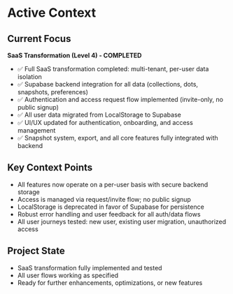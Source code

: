 # Active Context

## Current Focus
**SaaS Transformation (Level 4) - COMPLETED**

- ✅ Full SaaS transformation completed: multi-tenant, per-user data isolation
- ✅ Supabase backend integration for all data (collections, dots, snapshots, preferences)
- ✅ Authentication and access request flow implemented (invite-only, no public signup)
- ✅ All user data migrated from LocalStorage to Supabase
- ✅ UI/UX updated for authentication, onboarding, and access management
- ✅ Snapshot system, export, and all core features fully integrated with backend

## Key Context Points
- All features now operate on a per-user basis with secure backend storage
- Access is managed via request/invite flow; no public signup
- LocalStorage is deprecated in favor of Supabase for persistence
- Robust error handling and user feedback for all auth/data flows
- All user journeys tested: new user, existing user migration, unauthorized access

## Project State
- SaaS transformation fully implemented and tested
- All user flows working as specified
- Ready for further enhancements, optimizations, or new features

